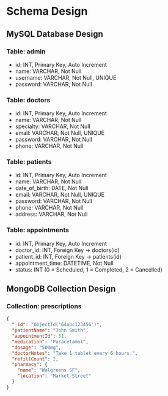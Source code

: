 # Schema Design

## MySQL Database Design
### Table: admin
- id: INT, Primary Key, Auto Increment
- name: VARCHAR, Not Null
- username: VARCHAR, Not Null, UNIQUE
- password: VARCHAR, Not Null

### Table: doctors
- id: INT, Primary Key, Auto Increment
- name: VARCHAR, Not Null
- specialty: VARCHAR, Not Null
- email: VARCHAR, Not Null, UNIQUE
- password: VARCHAR, Not Null
- phone: VARCHAR, Not Null

### Table: patients
- id: INT, Primary Key, Auto Increment
- name: VARCHAR, Not Null
- date_of_birth: DATE, Not Null
- email: VARCHAR, Not Null, UNIQUE
- password: VARCHAR, Not Null
- phone: VARCHAR, Not Null
- address: VARCHAR, Not Null

### Table: appointments
- id: INT, Primary Key, Auto Increment
- doctor_id: INT, Foreign Key → doctors(id)
- patient_id: INT, Foreign Key → patients(id)
- appointment_time: DATETIME, Not Null
- status: INT (0 = Scheduled, 1 = Completed, 2 = Cancelled)


## MongoDB Collection Design

### Collection: prescriptions

```json
{
  "_id": "ObjectId('64abc123456')",
  "patientName": "John Smith",
  "appointmentId": 51,
  "medication": "Paracetamol",
  "dosage": "500mg",
  "doctorNotes": "Take 1 tablet every 6 hours.",
  "refillCount": 2,
  "pharmacy": {
    "name": "Walgreens SF",
    "location": "Market Street"
  }
}
